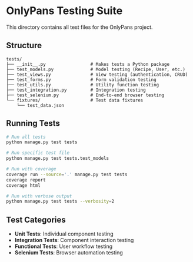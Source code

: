 # OnlyPans Testing Suite

This directory contains all test files for the OnlyPans project.

## Structure

```
tests/
├── __init__.py                 # Makes tests a Python package
├── test_models.py              # Model testing (Recipe, User, etc.)
├── test_views.py               # View testing (authentication, CRUD)
├── test_forms.py               # Form validation testing
├── test_utils.py               # Utility function testing
├── test_integration.py         # Integration testing
├── test_selenium.py            # End-to-end browser testing
└── fixtures/                   # Test data fixtures
    └── test_data.json
```

## Running Tests

```bash
# Run all tests
python manage.py test tests

# Run specific test file
python manage.py test tests.test_models

# Run with coverage
coverage run --source='.' manage.py test tests
coverage report
coverage html

# Run with verbose output
python manage.py test tests --verbosity=2
```

## Test Categories

-   **Unit Tests**: Individual component testing
-   **Integration Tests**: Component interaction testing
-   **Functional Tests**: User workflow testing
-   **Selenium Tests**: Browser automation testing
